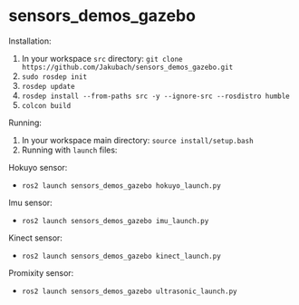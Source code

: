 # sensors_demos_gazebo

Installation:

1. In your workspace `src` directory: `git clone https://github.com/Jakubach/sensors_demos_gazebo.git`
2. `sudo rosdep init` 
3. `rosdep update`
4. `rosdep install --from-paths src -y --ignore-src --rosdistro humble`
5. `colcon build`

Running:
1. In your workspace main directory: `source install/setup.bash`
2. Running with `launch` files:

Hokuyo sensor:

*  `ros2 launch sensors_demos_gazebo hokuyo_launch.py`

Imu sensor:

* `ros2 launch sensors_demos_gazebo imu_launch.py`

Kinect sensor:

* `ros2 launch sensors_demos_gazebo kinect_launch.py`

Promixity sensor:

* `ros2 launch sensors_demos_gazebo ultrasonic_launch.py`
  
